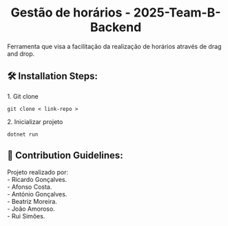 <h1 align="center" id="title">Gestão de horários - 2025-Team-B-Backend</h1>

<p id="description">Ferramenta que visa a facilitação da realização de horários através de drag and drop.</p>

<h2>🛠️ Installation Steps:</h2>

<p>1. Git clone</p>

```
git clone < link-repo >
```

<p>2. Inicializar projeto</p>

```
dotnet run
```

<h2>🍰 Contribution Guidelines:</h2>

Projeto realizado por:  
\- Ricardo Gonçalves.  
\- Afonso Costa.  
\- António Gonçalves.  
\- Beatriz Moreira.  
\- João Amoroso.  
\- Rui Simões.
